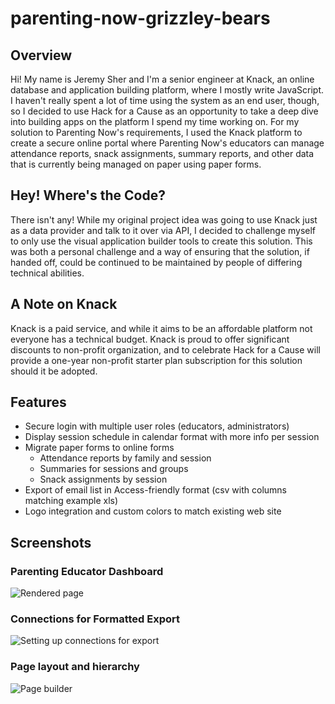 # parenting-now-grizzley-bears

## Overview

Hi! My name is Jeremy Sher and I'm a senior engineer at Knack, an online database and application building platform, where I mostly write JavaScript. I haven't really spent a lot of time using the system as an end user, though, so I decided to use Hack for a Cause as an opportunity to take a deep dive into building apps on the platform I spend my time working on. For my solution to Parenting Now's requirements, I used the Knack platform to create a secure online portal where Parenting Now's educators can manage attendance reports, snack assignments, summary reports, and other data that is currently being managed on paper using paper forms.

## Hey! Where's the Code?

There isn't any! While my original project idea was going to use Knack just as a data provider and talk to it over via API, I decided to challenge myself to only use the visual application builder tools to create this solution. This was both a personal challenge and a way of ensuring that the solution, if handed off, could be continued to be maintained by people of differing technical abilities.

## A Note on Knack

Knack is a paid service, and while it aims to be an affordable platform not everyone has a technical budget. Knack is proud to offer significant discounts to non-profit organization, and to celebrate Hack for a Cause will provide a one-year non-profit starter plan subscription for this solution should it be adopted.

## Features

- Secure login with multiple user roles (educators, administrators)
- Display session schedule in calendar format with more info per session
- Migrate paper forms to online forms
  - Attendance reports by family and session
  - Summaries for sessions and groups
  - Snack assignments by session
- Export of email list in Access-friendly format (csv with columns matching example xls)
- Logo integration and custom colors to match existing web site

## Screenshots

### Parenting Educator Dashboard

![Rendered page](https://i.imgur.com/5oUmRyy.png)

### Connections for Formatted Export

![Setting up connections for export](https://i.imgur.com/88lnGtB.gif)

### Page layout and hierarchy

![Page builder](https://i.imgur.com/KVPDrFH.png)
